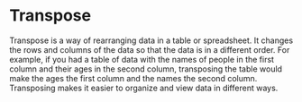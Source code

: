 # Transpose

Transpose is a way of rearranging data in a table or spreadsheet. It changes the rows and columns of the data so that the data is in a different order. For example, if you had a table of data with the names of people in the first column and their ages in the second column, transposing the table would make the ages the first column and the names the second column. Transposing makes it easier to organize and view data in different ways.

